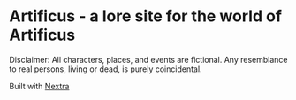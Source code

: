 # Artificus - a lore site for the world of Artificus

Disclaimer: All characters, places, and events are fictional. Any resemblance to real persons, living or dead, is purely coincidental.

Built with [Nextra](https://nextra.vercel.app/)
